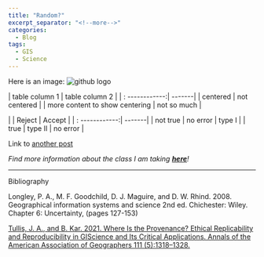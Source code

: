 ```yaml
---
title: "Random?"
excerpt_separator: "<!--more-->"
categories:
  - Blog
tags:
  - GIS
  - Science
---
```


Here is an image: ![github logo](/assets/images/Github-Mark.png)

| table column 1 | table column 2 |
| : ------------:| -------|
| centered | not centered | 
| more content to show centering | not so much |

| | Reject | Accept |
| : ------------:| -------|
| not true | no error | type I |
| true | type II | no error |


Link to [another post](https://)


*Find more information about the class I am taking [**here**](https://opengisci.github.io)!*

--------

Bibliography

Longley, P. A., M. F. Goodchild, D. J. Maguire, and D. W. Rhind. 2008. Geographical information systems and science 2nd ed. Chichester: Wiley.
Chapter 6: Uncertainty, (pages 127-153)

[Tullis, J. A., and B. Kar. 2021. Where Is the Provenance? Ethical Replicability and Reproducibility in GIScience and Its Critical Applications. Annals of the American Association of Geographers 111 (5):1318–1328.]( https://www.tandfonline.com/doi/full/10.1080/24694452.2020.1806029)
